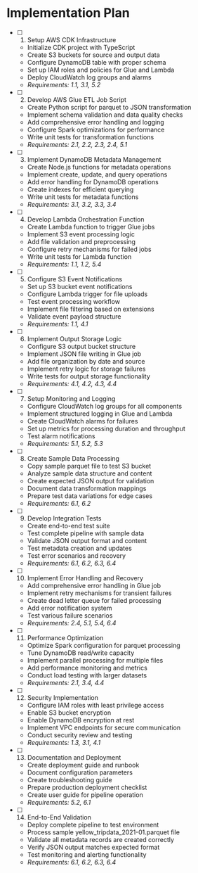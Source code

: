 # Implementation Plan

- [ ] 1. Setup AWS CDK Infrastructure
    - Initialize CDK project with TypeScript
    - Create S3 buckets for source and output data
    - Configure DynamoDB table with proper schema
    - Set up IAM roles and policies for Glue and Lambda
    - Deploy CloudWatch log groups and alarms
    - _Requirements: 1.1, 3.1, 5.2_

- [ ] 2. Develop AWS Glue ETL Job Script
    - Create Python script for parquet to JSON transformation
    - Implement schema validation and data quality checks
    - Add comprehensive error handling and logging
    - Configure Spark optimizations for performance
    - Write unit tests for transformation functions
    - _Requirements: 2.1, 2.2, 2.3, 2.4, 5.1_

- [ ] 3. Implement DynamoDB Metadata Management
    - Create Node.js functions for metadata operations
    - Implement create, update, and query operations
    - Add error handling for DynamoDB operations
    - Create indexes for efficient querying
    - Write unit tests for metadata functions
    - _Requirements: 3.1, 3.2, 3.3, 3.4_

- [ ] 4. Develop Lambda Orchestration Function
    - Create Lambda function to trigger Glue jobs
    - Implement S3 event processing logic
    - Add file validation and preprocessing
    - Configure retry mechanisms for failed jobs
    - Write unit tests for Lambda function
    - _Requirements: 1.1, 1.2, 5.4_

- [ ] 5. Configure S3 Event Notifications
    - Set up S3 bucket event notifications
    - Configure Lambda trigger for file uploads
    - Test event processing workflow
    - Implement file filtering based on extensions
    - Validate event payload structure
    - _Requirements: 1.1, 4.1_

- [ ] 6. Implement Output Storage Logic
    - Configure S3 output bucket structure
    - Implement JSON file writing in Glue job
    - Add file organization by date and source
    - Implement retry logic for storage failures
    - Write tests for output storage functionality
    - _Requirements: 4.1, 4.2, 4.3, 4.4_

- [ ] 7. Setup Monitoring and Logging
    - Configure CloudWatch log groups for all components
    - Implement structured logging in Glue and Lambda
    - Create CloudWatch alarms for failures
    - Set up metrics for processing duration and throughput
    - Test alarm notifications
    - _Requirements: 5.1, 5.2, 5.3_

- [ ] 8. Create Sample Data Processing
    - Copy sample parquet file to test S3 bucket
    - Analyze sample data structure and content
    - Create expected JSON output for validation
    - Document data transformation mappings
    - Prepare test data variations for edge cases
    - _Requirements: 6.1, 6.2_

- [ ] 9. Develop Integration Tests
    - Create end-to-end test suite
    - Test complete pipeline with sample data
    - Validate JSON output format and content
    - Test metadata creation and updates
    - Test error scenarios and recovery
    - _Requirements: 6.1, 6.2, 6.3, 6.4_

- [ ] 10. Implement Error Handling and Recovery
    - Add comprehensive error handling in Glue job
    - Implement retry mechanisms for transient failures
    - Create dead letter queue for failed processing
    - Add error notification system
    - Test various failure scenarios
    - _Requirements: 2.4, 5.1, 5.4, 6.4_

- [ ] 11. Performance Optimization
    - Optimize Spark configuration for parquet processing
    - Tune DynamoDB read/write capacity
    - Implement parallel processing for multiple files
    - Add performance monitoring and metrics
    - Conduct load testing with larger datasets
    - _Requirements: 2.1, 3.4, 4.4_

- [ ] 12. Security Implementation
    - Configure IAM roles with least privilege access
    - Enable S3 bucket encryption
    - Enable DynamoDB encryption at rest
    - Implement VPC endpoints for secure communication
    - Conduct security review and testing
    - _Requirements: 1.3, 3.1, 4.1_

- [ ] 13. Documentation and Deployment
    - Create deployment guide and runbook
    - Document configuration parameters
    - Create troubleshooting guide
    - Prepare production deployment checklist
    - Create user guide for pipeline operation
    - _Requirements: 5.2, 6.1_

- [ ] 14. End-to-End Validation
    - Deploy complete pipeline to test environment
    - Process sample yellow_tripdata_2021-01.parquet file
    - Validate all metadata records are created correctly
    - Verify JSON output matches expected format
    - Test monitoring and alerting functionality
    - _Requirements: 6.1, 6.2, 6.3, 6.4_
